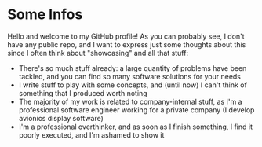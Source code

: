 # Some Infos
Hello and welcome to my GitHub profile! As you can probably see, I don't have any public repo, and I want to express just some thoughts about this since I often think about "showcasing" and all that stuff:
- There's so much stuff already: a large quantity of problems have been tackled, and you can find so many software solutions for your needs
- I write stuff to play with some concepts, and (until now) I can't think of something that I produced worth noting
- The majority of my work is related to company-internal stuff, as I'm a professional software engineer working for a private company (I develop avionics display software)
- I'm a professional overthinker, and as soon as I finish something, I find it poorly executed, and I'm ashamed to show it
